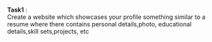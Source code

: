 <b>Task1</b> : <br/>
        Create a website which showcases your profile something similar to a resume where there contains personal details,photo, educational details,skill sets,projects, etc <br/>
